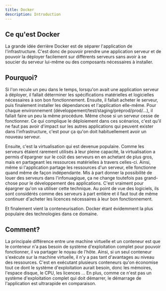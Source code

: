 ```yaml
---
title: Docker
description: Introduction
---
```



## Ce qu'est Docker
La grande idée derrière Docker est de séparer l'application de l'infrastructure. C'est donc de pouvoir prendre une application serveur et de pouvoir la déployer facilement sur différents serveurs sans avoir à se soucier du serveur lui-même ou des composants nécessaires à installer.

## Pourquoi?
Si l'on recule un peu dans le temps, lorsqu'on avait une application serveur à déployer, il fallait déterminer les spécifications matérielles et logicielles nécessaires à son bon fonctionnement. 
Ensuite, il fallait acheter le serveur, puis finalement installer les dépendances et l'application elle-même. 
Pour chaque environnement (développement/test/staging/préprod/prod/...), il fallait faire un peu la même procédure. 
Même chose si un serveur cesse de fonctionner. 
Ce qui complique le déploiement dans ces scénarios, c'est qu'il ne faut pas avoir d'impact sur les autres applications qui peuvent exister dans l'infrastructure, c'est pour ça qu'on doit habituellement avoir un nouveau serveur.

Ensuite, c'est la virtualisation qui est devenue populaire. 
Comme les serveurs étaient rarement utilisés à leur pleine capacité, la virtualisation a permis d'épargner sur le coût des serveurs en en achetant de plus gros, mais en partageant les ressources matérielles à travers celles-ci. 
Ainsi, même si l'application partage les ressources d'un serveur, elle fonctionne quand même de façon indépendante. 
Mis à part donner la possibilité de louer des serveurs dans l'infonuagique, ça ne change toutefois pas grand-chose pour le développement des applications. 
C'est vraiment pour épargner qu'on va utiliser cette technique. Au point de vue des logiciels, ils sont considérés comme des serveurs à part entière et il faut tout de même continuer d'acheter les licences nécessaires à leur bon fonctionnement.

Et finalement vient la conteneurisation. Docker étant évidemment la plus populaire des technologies dans ce domaine.

## Comment?
La principale différence entre une machine virtuelle et un conteneur est que le conteneur n'a pas besoin de système d'exploitation complet pour pouvoir fonctionner, il va partager le noyau de l'hôte. 
Ainsi, si un seul conteneur s'exécute sur la machine virtuelle, il n'y a pas tant d'avantages au niveau des ressources. 
C'est en exécutant plusieurs conteneurs qu'on économise tout ce dont le système d'exploitation aurait besoin, donc les mémoires, l'espace disque, le CPU, les licences ... 
En plus, comme ce n'est pas un système d'exploitation complet qui doit démarrer, le démarrage de l'application est ultrarapide en comparaison.
